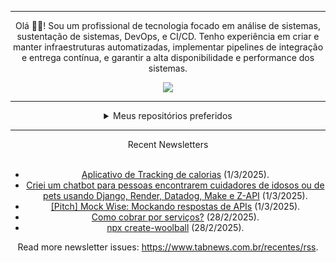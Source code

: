 <div align="center">
<hr>
<p>Olá 👋🏾! Sou um profissional de tecnologia focado em análise de sistemas, sustentação de sistemas, DevOps, e CI/CD. Tenho experiência em criar e manter infraestruturas automatizadas, implementar pipelines de integração e entrega contínua, e garantir a alta disponibilidade e performance dos sistemas.</p>
  <img src="https://media.giphy.com/media/yAGIvCiwPJn5C/giphy.gif">
<hr>
  <details>
  <summary>Meus repositórios preferidos</summary>
  <br />
  Alguns dos meus melhores repositórios:
  <br />
<br />
  <ul><li><a href=https://github.com/KubeNerd/aluratube target="_blank" rel="noopener noreferrer">KubeNerd/aluratube</a> (<b>0</b> ✨ and <b>0</b> 🍴): Aluratube - Desenvolvido durante a imersão React da Alura no final de 2022</li><li><a href=https://github.com/KubeNerd/nlw-ia target="_blank" rel="noopener noreferrer">KubeNerd/nlw-ia</a> (<b>0</b> ✨ and <b>0</b> 🍴): Projeto desenvolvido durante a NLW IA - Usando a API da OPENAI</li><li><a href=https://github.com/KubeNerd/nlw-journey-ia target="_blank" rel="noopener noreferrer">KubeNerd/nlw-journey-ia</a> (<b>0</b> ✨ and <b>0</b> 🍴): NLW IA - Agent de viagens usando python + langchain + GPT</li>
<li>More coming soon :).</li>
</ul>
  </details>
  <hr/>
    <summary>Recent Newsletters</summary>
  <br />
  <ul>
    <li><a href=https://www.tabnews.com.br/carloscurcino/aplicativo-de-tracking-de-calorias target="_blank" rel="noopener noreferrer">Aplicativo de Tracking de calorias</a> (1/3/2025).</li><li><a href=https://www.tabnews.com.br/garbesdev/criei-um-chatbot-para-pessoas-encontrarem-cuidadores-de-idosos-ou-de-pets-usando-django-render-datadog-make-e-z-api target="_blank" rel="noopener noreferrer">Criei um chatbot para pessoas encontrarem cuidadores de idosos ou de pets usando Django, Render, Datadog, Make e Z-API</a> (1/3/2025).</li><li><a href=https://www.tabnews.com.br/Andrietta/pitch-mock-wise-mockando-respostas-de-apis target="_blank" rel="noopener noreferrer">[Pitch] Mock Wise: Mockando respostas de APIs</a> (1/3/2025).</li><li><a href=https://www.tabnews.com.br/JuniorSaraiva/como-cobrar-por-servicos target="_blank" rel="noopener noreferrer">Como cobrar por serviços?</a> (28/2/2025).</li><li><a href=https://www.tabnews.com.br/EduardoWorrel/npx-create-woolball target="_blank" rel="noopener noreferrer">npx create-woolball</a> (28/2/2025).</li>
  </ul>
<p>Read more newsletter issues: <a href="https://www.tabnews.com.br/recentes/rss">https://www.tabnews.com.br/recentes/rss</a>.</p>
  </details>
